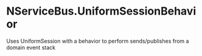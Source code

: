 # NServiceBus.UniformSessionBehavior
Uses UniformSession with a behavior to perform sends/publishes from a domain event stack
